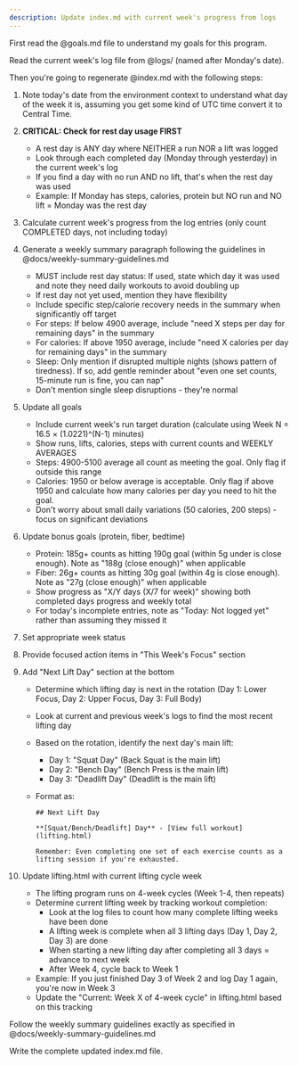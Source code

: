 ```yaml
---
description: Update index.md with current week's progress from logs
---
```


First read the @goals.md file to understand my goals for this program.

Read the current week's log file from @logs/ (named after Monday's date).

Then you're going to regenerate @index.md with the following steps:

1. Note today's date from the environment context to understand what day of the week it is, assuming you get some kind of UTC time convert it to Central Time.
2. **CRITICAL: Check for rest day usage FIRST**
   - A rest day is ANY day where NEITHER a run NOR a lift was logged
   - Look through each completed day (Monday through yesterday) in the current week's log
   - If you find a day with no run AND no lift, that's when the rest day was used
   - Example: If Monday has steps, calories, protein but NO run and NO lift = Monday was the rest day
3. Calculate current week's progress from the log entries (only count COMPLETED days, not including today)
4. Generate a weekly summary paragraph following the guidelines in @docs/weekly-summary-guidelines.md
   - MUST include rest day status: If used, state which day it was used and note they need daily workouts to avoid doubling up
   - If rest day not yet used, mention they have flexibility
   - Include specific step/calorie recovery needs in the summary when significantly off target
   - For steps: If below 4900 average, include "need X steps per day for remaining days" in the summary
   - For calories: If above 1950 average, include "need X calories per day for remaining days" in the summary
   - Sleep: Only mention if disrupted multiple nights (shows pattern of tiredness). If so, add gentle reminder about "even one set counts, 15-minute run is fine, you can nap"
   - Don't mention single sleep disruptions - they're normal
5. Update all goals
   - Include current week's run target duration (calculate using Week N = 16.5 × (1.0221)^(N-1) minutes)
   - Show runs, lifts, calories, steps with current counts and WEEKLY AVERAGES
   - Steps: 4900-5100 average all count as meeting the goal. Only flag if outside this range
   - Calories: 1950 or below average is acceptable. Only flag if above 1950 and calculate how many calories per day you need to hit the goal.
   - Don't worry about small daily variations (50 calories, 200 steps) - focus on significant deviations
6. Update bonus goals (protein, fiber, bedtime)
   - Protein: 185g+ counts as hitting 190g goal (within 5g under is close enough). Note as "188g (close enough)" when applicable
   - Fiber: 26g+ counts as hitting 30g goal (within 4g is close enough). Note as "27g (close enough)" when applicable
   - Show progress as "X/Y days (X/7 for week)" showing both completed days progress and weekly total
   - For today's incomplete entries, note as "Today: Not logged yet" rather than assuming they missed it
7. Set appropriate week status
8. Provide focused action items in "This Week's Focus" section
9. Add "Next Lift Day" section at the bottom

   - Determine which lifting day is next in the rotation (Day 1: Lower Focus, Day 2: Upper Focus, Day 3: Full Body)
   - Look at current and previous week's logs to find the most recent lifting day
   - Based on the rotation, identify the next day's main lift:
     - Day 1: "Squat Day" (Back Squat is the main lift)
     - Day 2: "Bench Day" (Bench Press is the main lift)  
     - Day 3: "Deadlift Day" (Deadlift is the main lift)
   - Format as:

     ```
     ## Next Lift Day

     **[Squat/Bench/Deadlift] Day** - [View full workout](lifting.html)

     Remember: Even completing one set of each exercise counts as a lifting session if you're exhausted.
     ```

10. Update lifting.html with current lifting cycle week
    - The lifting program runs on 4-week cycles (Week 1-4, then repeats)
    - Determine current lifting week by tracking workout completion:
      - Look at the log files to count how many complete lifting weeks have been done
      - A lifting week is complete when all 3 lifting days (Day 1, Day 2, Day 3) are done
      - When starting a new lifting day after completing all 3 days = advance to next week
      - After Week 4, cycle back to Week 1
    - Example: If you just finished Day 3 of Week 2 and log Day 1 again, you're now in Week 3
    - Update the "Current: Week X of 4-week cycle" in lifting.html based on this tracking

Follow the weekly summary guidelines exactly as specified in @docs/weekly-summary-guidelines.md

Write the complete updated index.md file.
